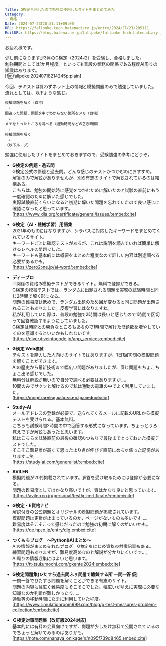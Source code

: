 ```yaml
---
Title: G検定合格したので勉強に使用したサイトをまとめてみた
Category:
- 資格
Date: 2024-07-23T20:51:11+09:00
URL: https://fallpoke-tech.hatenadiary.jp/entry/2024/07/23/205111
EditURL: https://blog.hatena.ne.jp/fallpoke/fallpoke-tech.hatenadiary.jp/atom/entry/6801883189122935696
---
```


お疲れ様です。  

少し前になりますが3月のG検定（2024#2）を受験し、合格しました。  
勉強期間としては1か月程度。といっても普段の業務の関係である程度AI周りの知識はあります。  
[f:id:fallpoke:20240718214245p:plain]

今回、テキストは買わずネット上の情報と模擬問題のみで勉強していました。
流れとしては、以下ような感じ。
```
模擬問題を解く（自宅）
　↓
間違った問題、問題文中でわからない箇所をメモ（自宅）
　↓
メモをとったところを調べる（通勤時間などの空き時間）
　↓
模擬問題を解く
　↓
（以下ループ）
```

勉強に使用したサイトをまとめておきますので、受験勉強の参考にどうぞ。  


- **G検定の例題・過去問**  
G検定公式の例題と過去問。どんな感じのテストかつかむのにおすすめ。  
解答のみで解説がありませんが、別の有志のサイトで解説されているのは結構ある。  
こちらは、勉強の開始時に感覚をつかむために解いたのと試験の直前にもう一度確認のために解いた感じでした。  
実際試験直前くらいになると初期に解いた問題を忘れていたので良い感じに確認になったと思っています。  
[https://www.jdla.org/certificate/general/issues/:embed:cite]  


- **G検定（AI・機械学習）用語集**  
2021年のものにはなりますが、シラバスに対応したキーワードをまとめてくれているサイト。  
キーワードごとに確認テストがあるが、これは説明を読んでいれば簡単に解けるレベルの問題でした。  
キーワードも基本的には概要をまとめた程度なので詳しい内容は別途調べる必要があるかも。  
[https://zero2one.jp/ai-word/:embed:cite]  


- **ディープロ**  
IT関係の資格の模擬テストができるサイト。無料で登録ができる。  
G検定の模擬テストでは、ランダムに出題される問題を実際の試験時間と同じ2時間で解く形になる。  
問題の難易度は低めで、ランダム出題のため回が変わると同じ問題が出題されることもありました。反復学習にはなりますね。  
私が利用していた際は、普段の勉強で2時間は長いと感じたので1時間で区切って回答確認するようにしていました。  
G検定は時間との勝負なところもあるので1時間で解けた問題数を増やしていくのを意識するといいかもしれないです。  
[https://diver.diveintocode.jp/app_services:embed:cite]  


- **G検定 Web模試**  
テキストを購入した人向けのサイトではありますが、1日1回10問の模擬問題を解くことができます。  
AIの歴史から最新技術まで幅広い問題がありましたが、同じ問題もちょこちょこ出る感じでした。  
無料分は解説が無いので自分で調べる必要はありますが…。  
10問のみでサクッと解けるので私は通勤の電車の中でよく利用していました。  
[https://deeplearning.sakura.ne.jp/:embed:cite]  


- **Study-AI**  
メールアドレスの登録が必要で、送られてくるメールに記載のURLから模擬テストを受けられる。基本無料。  
こちらも試験時間2時間の中で回答する形式になっています。ちょっとうろ覚えですが解説もあったと思います。  
私はこちらを試験直前の最後の確認のつもりで最後までとっておいた模擬テストでした。  
そこそこ難易度が高くて思ったより点が伸びず直前にめちゃ焦った記憶があります…笑  
[https://study-ai.com/generalist/:embed:cite]  


- **AVILEN**  
模擬問題が20問掲載されています。解答を受け取るためには登録が必要になる。  
問題の難易度としてはかなり高いですが、質はかなり良いと思っています。  
[https://avilen.co.jp/personal/test/g-certificate/:embed:cite]  


- **G検定・E資格ナビ**  
解説付きの公式例題とオリジナルの模擬問題が掲載されています。  
模擬問題は更新が止まっているのか、ページがないものも多いです…。  
難易度はそこそこって感じだったので勉強の初期に解くのがいいかも。  
[https://qe.hpeo.jp/entry/dlg:embed:cite]  


- **つくもちブログ　〜Python&AIまとめ〜**  
AIの情報がまとめられたブログ。G検定をはじめ資格の対策記事もある。  
練習問題もありますが、難易度高めなのと解説が分かりにくいです…。  
AI周りの情報収集にはよいと思います。  
[https://tt-tsukumochi.com/gkentei2024:embed:cite]  


- **G検定問題集(ひたすら過去問ふぅ問題で鍛錬する所 一問一答 仮)**  
一問一答でひたすら問題を解くことができる有志のサイト。  
問題の内容も幅広く難易度もそこそこでした。幅広いがゆえに実際に必要な知識なのか判断が難しかったり…。  
通勤等の移動時間にたまに利用していた程度。  
[https://www.simulationroom999.com/blog/g-test-measures-problem-collection/:embed:cite]  


- **Ｇ検定対策問題集【改訂版2024対応】**  
基本的には有料の会員向けですが、例題が少しだけ無料で公開されているのでちょっと解いてみるのはありかも。
[https://note.com/nanaya_onikage/n/n095f739d8465:embed:cite]









